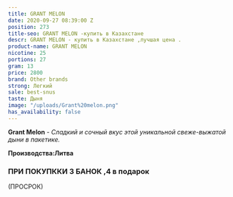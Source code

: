 ```yaml
---
title: GRANT MELON
date: 2020-09-27 08:39:00 Z
position: 273
title-seo: GRANT MELON -купить в Казахстане
descr: GRANT MELON - купить в Казахстане ,лучшая цена .
product-name: GRANT MELON
nicotine: 25
portions: 27
gram: 13
price: 2800
brand: Other brands
strong: Легкий
sale: best-snus
taste: Дыня
image: "/uploads/Grant%20melon.png"
has_availability: false
---
```


**Grant Melon** - *Сладкий и сочный вкус этой уникальной свеже-выжатой дыни в пакетике.*

**Производства:Литва**

### ПРИ ПОКУПККИ 3 БАНОК ,4 в подарок

(ПРОСРОК)